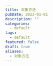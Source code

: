 ```yaml
---
title: 对象方法
pubDate: 2023-01-01
description: ""
categories:
  - default
tags:
  - default
featured: false
draft: true
aliases:
  - 对象方法
---
```

